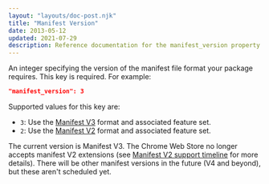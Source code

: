 ```yaml
---
layout: "layouts/doc-post.njk"
title: "Manifest Version"
date: 2013-05-12
updated: 2021-07-29
description: Reference documentation for the manifest_version property of manifest.json.
---
```


An integer specifying the version of the manifest file format your package requires. This key is required. For example:

```json
"manifest_version": 3
```

Supported values for this key are:

* `3`: Use the [Manifest V3][mv3] format and associated feature set.
* `2`: Use the [Manifest V2][mv2] format and associated feature set.

The current version is Manifest V3. The Chrome Web Store no longer accepts manifest V2 extensions
(see [Manifest V2 support timeline][mv2-timeline] for more details). There will be other manifest
versions in the future (V4 and beyond), but these aren't scheduled yet.

[mv3]: /docs/extensions/mv3/intro/mv3-overview/
[mv2]: /docs/extensions/mv2/manifest/
[mv2-timeline]: /docs/extensions/mv3/mv2-sunset/
